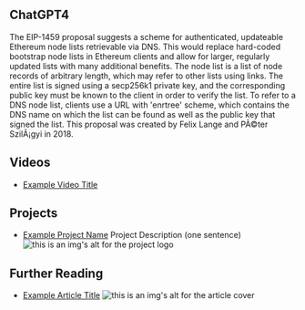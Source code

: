 ## ChatGPT4

The EIP-1459 proposal suggests a scheme for authenticated, updateable Ethereum node lists retrievable via DNS. This would replace hard-coded bootstrap node lists in Ethereum clients and allow for larger, regularly updated lists with many additional benefits. The node list is a list of node records of arbitrary length, which may refer to other lists using links. The entire list is signed using a secp256k1 private key, and the corresponding public key must be known to the client in order to verify the list. To refer to a DNS node list, clients use a URL with 'enrtree' scheme, which contains the DNS name on which the list can be found as well as the public key that signed the list. This proposal was created by Felix Lange and PÃ©ter SzilÃ¡gyi in 2018.

## Videos

- [Example Video Title](https://www.youtube.com/watch?v=TDGq4aeevgY)

## Projects

- [Example Project Name](https://xxxx.xxx/xxxxx) Project Description (one sentence) ![this is an img's alt for the project logo](https://xxxx.xxx/project-logo.xxx)

## Further Reading

- [Example Article Title](https://xxxx.xxx/xxxxx) ![this is an img's alt for the article cover](https://xxxx.xxx/article-cover.xxx)

